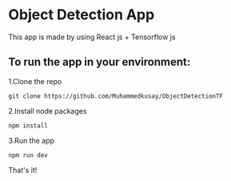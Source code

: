 # Object Detection App

This app is made by using React js + Tensorflow js

## To run the app in your environment:

1.Clone the repo
```
git clone https://github.com/Muhammedkusay/ObjectDetectionTF
```
2.Install node packages
```
npm install
```
3.Run the app
```
npm run dev
```
That's it!